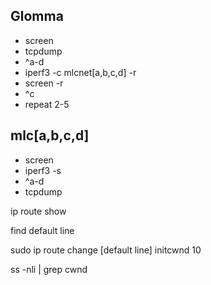 ## Glomma

- screen
- tcpdump
- ^a-d
- iperf3 -c mlcnet[a,b,c,d] -r
- screen -r
- ^c
- repeat 2-5

## mlc[a,b,c,d]

- screen
- iperf3 -s
- ^a-d
- tcpdump

ip route show

find default line

sudo ip route change [default line] initcwnd 10

ss -nli | grep cwnd
